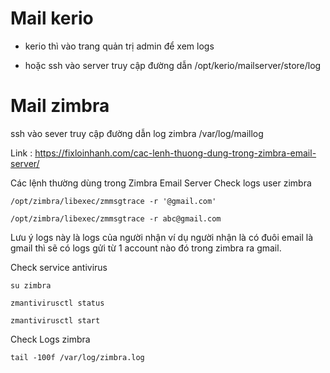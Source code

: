 # Mail kerio

- kerio thì vào trang quản trị admin để xem logs

- hoặc ssh vào server truy cập đường dẫn /opt/kerio/mailserver/store/log





# Mail zimbra



ssh vào sever truy cập đường dẫn log zimbra /var/log/maillog


Link : https://fixloinhanh.com/cac-lenh-thuong-dung-trong-zimbra-email-server/


Các lệnh thường dùng trong Zimbra Email Server
Check logs user zimbra
```
/opt/zimbra/libexec/zmmsgtrace -r '@gmail.com'

/opt/zimbra/libexec/zmmsgtrace -r​​ abc@gmail.com

```

Lưu ý logs này là logs của người nhận ví dụ​​ người nhận là có đuôi email là gmail thì sẽ​​ có logs gửi từ​​ 1 account nào đó trong zimbra ra gmail.

Check service antivirus
```
su zimbra

zmantivirusctl status

zmantivirusctl start
```
Check Logs zimbra
```
tail -100f /var/log/zimbra.log

```